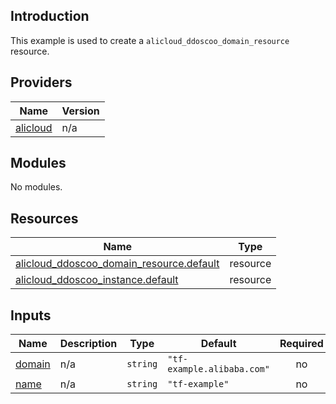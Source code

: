 ## Introduction

This example is used to create a `alicloud_ddoscoo_domain_resource` resource.

<!-- BEGIN_TF_DOCS -->
## Providers

| Name | Version |
|------|---------|
| <a name="provider_alicloud"></a> [alicloud](#provider\_alicloud) | n/a |

## Modules

No modules.

## Resources

| Name | Type |
|------|------|
| [alicloud_ddoscoo_domain_resource.default](https://registry.terraform.io/providers/aliyun/alicloud/latest/docs/resources/ddoscoo_domain_resource) | resource |
| [alicloud_ddoscoo_instance.default](https://registry.terraform.io/providers/aliyun/alicloud/latest/docs/resources/ddoscoo_instance) | resource |

## Inputs

| Name | Description | Type | Default | Required |
|------|-------------|------|---------|:--------:|
| <a name="input_domain"></a> [domain](#input\_domain) | n/a | `string` | `"tf-example.alibaba.com"` | no |
| <a name="input_name"></a> [name](#input\_name) | n/a | `string` | `"tf-example"` | no |
<!-- END_TF_DOCS -->    